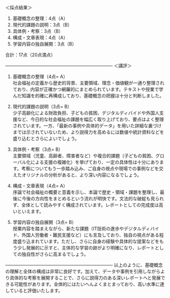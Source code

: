 ＜採点結果＞  
1. 基礎概念の整理：4点（A）  
2. 現代的課題の説明：3点（B）  
3. 具体例・考察：3点（B）  
4. 構成・文章表現：4点（A）  
5. 学習内容の独自展開：3点（B）  

合計：17点（20点満点）

──────────────────────────────────
＜講評＞  

1) 基礎概念の整理（4点= A）  
社会福祉の定義から歴史的背景、主要領域、理念・価値観が一通り整理されており、内容が正確かつ網羅的にまとめられています。テキストや授業で学んだ知識を的確に再構成しており、基礎概念の把握は十分と判断しました。  

2) 現代的課題の説明（3点= B）  
少子高齢化による財政負担、子どもの貧困、デジタルディバイドや外国人支援など、今日的な社会福祉の課題を幅広く取り上げており、要点はよく整理されています。一方、「最新の事例や具体的データ」を用いた詳細な裏づけまでは示されていないため、より説得力を高めるには数値や統計資料などを盛り込むとさらによいでしょう。  

3) 具体例・考察（3点= B）  
主要領域（児童、高齢者、障害者など）や複合的課題（子どもの貧困、グローバル化による支援の複雑化）を挙げており、一定の具体性は十分にあります。考察についてもう一歩踏み込み、ご自身の視点や現場での事例などを交えたオリジナルの分析があると、より深い内容になるでしょう。  

4) 構成・文章表現（4点= A）  
序論で社会福祉の概要と意義を示し、本論で歴史・領域・課題を整理し、最後に今後の方向性をまとめるという流れが明快です。文法的な破綻も見られず、全体として読みやすく構成されています。レポートとしての完成度は高いといえます。  

5) 学習内容の独自展開（3点= B）  
授業内容を踏まえながら、新たな課題（IT技術の進歩やデジタルディバイド、外国人労働者・難民支援など）にも言及しており、独自の視点がある程度盛り込まれています。ただし、さらに自身の経験や具体的な提案などをもう少し発展的に示すと、主体的な学習の跡がより明確になり、レポートとしての独自性がさらに高まるでしょう。  

──────────────────────────────────
以上のように、基礎概念の理解と全体の構成は非常に良好です。加えて、データや事例を引用しながらより具体的な考察を展開することで、さらに説得力のある深いレポートへと発展できる可能性があります。全体的にはたいへんよくまとまっており、高い水準に達していると評価いたします。